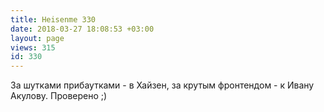 ```yaml
---
title: Heisenme 330
date: 2018-03-27 18:08:53 +03:00
layout: page
views: 315
id: 330
---
```


За шутками прибаутками - в Хайзен, за крутым фронтендом - к Ивану Акулову. Проверено ;)


